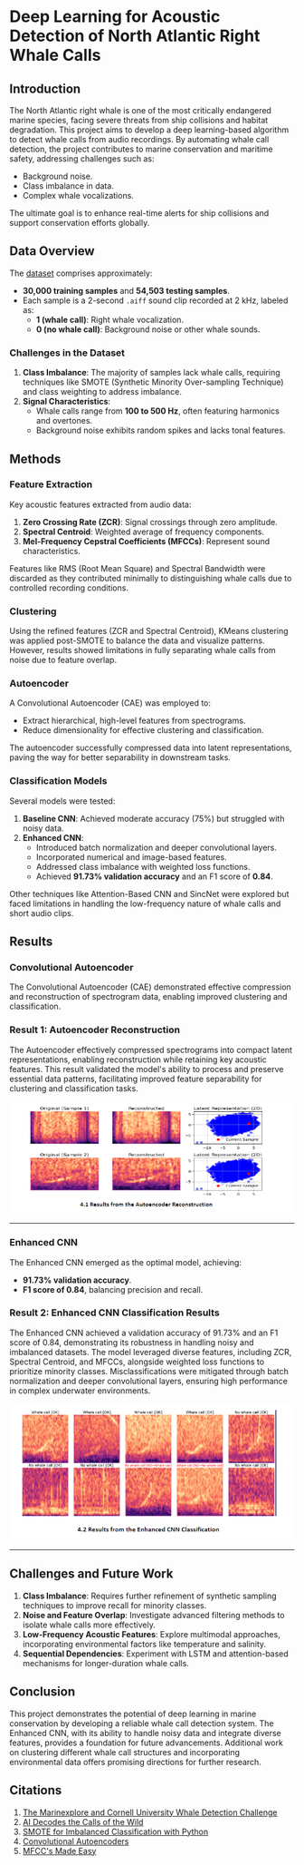 # Deep Learning for Acoustic Detection of North Atlantic Right Whale Calls

## Introduction
The North Atlantic right whale is one of the most critically endangered marine species, facing severe threats from ship collisions and habitat degradation. This project aims to develop a deep learning-based algorithm to detect whale calls from audio recordings. By automating whale call detection, the project contributes to marine conservation and maritime safety, addressing challenges such as:
- Background noise.
- Class imbalance in data.
- Complex whale vocalizations.

The ultimate goal is to enhance real-time alerts for ship collisions and support conservation efforts globally.

## Data Overview
The [dataset](./whale_data.zip)  comprises approximately:
- **30,000 training samples** and **54,503 testing samples**.
- Each sample is a 2-second `.aiff` sound clip recorded at 2 kHz, labeled as:
  - **1 (whale call)**: Right whale vocalization.
  - **0 (no whale call)**: Background noise or other whale sounds.

### Challenges in the Dataset
1. **Class Imbalance**: The majority of samples lack whale calls, requiring techniques like SMOTE (Synthetic Minority Over-sampling Technique) and class weighting to address imbalance.
2. **Signal Characteristics**:
   - Whale calls range from **100 to 500 Hz**, often featuring harmonics and overtones.
   - Background noise exhibits random spikes and lacks tonal features.

## Methods
### Feature Extraction
Key acoustic features extracted from audio data:
1. **Zero Crossing Rate (ZCR)**: Signal crossings through zero amplitude.
2. **Spectral Centroid**: Weighted average of frequency components.
3. **Mel-Frequency Cepstral Coefficients (MFCCs)**: Represent sound characteristics.

Features like RMS (Root Mean Square) and Spectral Bandwidth were discarded as they contributed minimally to distinguishing whale calls due to controlled recording conditions.

### Clustering
Using the refined features (ZCR and Spectral Centroid), KMeans clustering was applied post-SMOTE to balance the data and visualize patterns. However, results showed limitations in fully separating whale calls from noise due to feature overlap.

### Autoencoder
A Convolutional Autoencoder (CAE) was employed to:
- Extract hierarchical, high-level features from spectrograms.
- Reduce dimensionality for effective clustering and classification.

The autoencoder successfully compressed data into latent representations, paving the way for better separability in downstream tasks.

### Classification Models
Several models were tested:
1. **Baseline CNN**: Achieved moderate accuracy (75%) but struggled with noisy data.
2. **Enhanced CNN**:
   - Introduced batch normalization and deeper convolutional layers.
   - Incorporated numerical and image-based features.
   - Addressed class imbalance with weighted loss functions.
   - Achieved **91.73% validation accuracy** and an F1 score of **0.84**.

Other techniques like Attention-Based CNN and SincNet were explored but faced limitations in handling the low-frequency nature of whale calls and short audio clips.

## Results
### Convolutional Autoencoder
The Convolutional Autoencoder (CAE) demonstrated effective compression and reconstruction of spectrogram data, enabling improved clustering and classification.

### **Result 1: Autoencoder Reconstruction**
The Autoencoder effectively compressed spectrograms into compact latent representations, enabling reconstruction while retaining key acoustic features. This result validated the model's ability to process and preserve essential data patterns, facilitating improved feature separability for clustering and classification tasks.

![Autoencoder Reconstruction](./Resources/Results-1.png)

---

### Enhanced CNN
The Enhanced CNN emerged as the optimal model, achieving:
- **91.73% validation accuracy**.
- **F1 score of 0.84**, balancing precision and recall.

### **Result 2: Enhanced CNN Classification Results**
The Enhanced CNN achieved a validation accuracy of 91.73% and an F1 score of 0.84, demonstrating its robustness in handling noisy and imbalanced datasets. The model leveraged diverse features, including ZCR, Spectral Centroid, and MFCCs, alongside weighted loss functions to prioritize minority classes. Misclassifications were mitigated through batch normalization and deeper convolutional layers, ensuring high performance in complex underwater environments.

![Enhanced CNN Classification Results](./Resources/Results-2.png)


---

## Challenges and Future Work
1. **Class Imbalance**: Requires further refinement of synthetic sampling techniques to improve recall for minority classes.
2. **Noise and Feature Overlap**: Investigate advanced filtering methods to isolate whale calls more effectively.
3. **Low-Frequency Acoustic Features**: Explore multimodal approaches, incorporating environmental factors like temperature and salinity.
4. **Sequential Dependencies**: Experiment with LSTM and attention-based mechanisms for longer-duration whale calls.

## Conclusion
This project demonstrates the potential of deep learning in marine conservation by developing a reliable whale call detection system. The Enhanced CNN, with its ability to handle noisy data and integrate diverse features, provides a foundation for future advancements. Additional work on clustering different whale call structures and incorporating environmental data offers promising directions for further research.

## Citations
1. [The Marinexplore and Cornell University Whale Detection Challenge](https://www.kaggle.com/c/whale-detection-challenge/data)
2. [AI Decodes the Calls of the Wild](https://www.nature.com/immersive/d41586-024-04050-5/index.html)
3. [SMOTE for Imbalanced Classification with Python](https://machinelearningmastery.com/smote-oversampling-for-imbalanced-classification/)
4. [Convolutional Autoencoders](https://www.digitalocean.com/community/tutorials/convolutional-autoencoder)
5. [MFCC's Made Easy](https://medium.com/@tanveer9812/mfccs-made-easy-7ef383006040)
